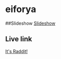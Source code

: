 # eiforya

##Slideshow
<a href="https://docs.google.com/presentation/d/1mbQVGNZSAOy1wbmzymiT14L86f7S1PveofTnvUjLKKk/edit?usp=sharing">Slideshow</a>

## Live link
<a href="https://its-raddit.herokuapp.com/">It's Raddit!</a>

